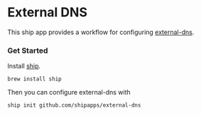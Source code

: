 External DNS
===========

This ship app provides a workflow for configuring [external-dns](https://github.com/helm/charts/tree/master/stable/external-dns).

### Get Started

Install [ship](https://github.com/replicatedhq/ship).

```shell
brew install ship
```

Then you can configure external-dns with

```shell
ship init github.com/shipapps/external-dns
```

